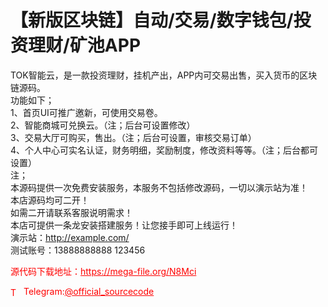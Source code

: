 # 【新版区块链】自动/交易/数字钱包/投资理财/矿池APP

TOK智能云，是一款投资理财，挂机产出，APP内可交易出售，买入货币的区块链源码。<br>功能如下；<br>1、首页UI可推广邀新，可使用交易卷。<br>2、智能商城可兑换云。（注；后台可设置修改）<br>3、交易大厅可购买，售出。（注；后台可设置，审核交易订单）<br>4、个人中心可实名认证，财务明细，奖励制度，修改资料等等。（注；后台都可设置）<br>注；<br>本源码提供一次免费安装服务，本服务不包括修改源码，一切以演示站为准！<br>本店源码均可二开！<br>如需二开请联系客服说明需求！<br>本店可提供一条龙安装搭建服务！让您接手即可上线运行！<br>演示站：http://example.com/<br>测试账号：13888888888   123456<br>


<p style="color: red;">源代码下载地址：<a href="https://mega-file.org/N8Mci" style="color: red;">https://mega-file.org/N8Mci</a></p><p style="color: red;"><img src="https://cdn-icons-png.flaticon.com/512/2111/2111646.png" alt="Telegram Icon" style="width: 16px; vertical-align: middle; margin-right: 5px;">Telegram:<a href="https://t.me/official_sourcecode" style="color: red;">@official_sourcecode</a></p>